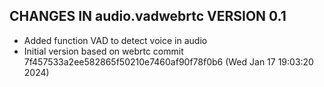 ## CHANGES IN audio.vadwebrtc VERSION 0.1

- Added function VAD to detect voice in audio
- Initial version based on webrtc commit 7f457533a2ee582865f50210e7460af90f78f0b6 (Wed Jan 17 19:03:20 2024)


